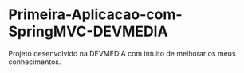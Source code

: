 # Primeira-Aplicacao-com-SpringMVC-DEVMEDIA

Projeto desenvolvido na DEVMEDIA com intuito de melhorar os meus conhecimentos.
